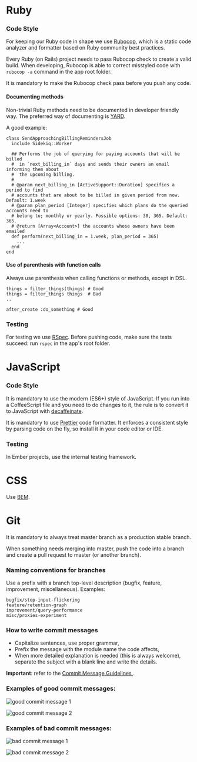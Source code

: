 # Ruby

### Code Style

For keeping our Ruby code in shape we use [Rubocop](https://github.com/rubocop-hq/rubocop), which is a static code analyzer and formatter based on Ruby community best practices.

Every Ruby (on Rails) project needs to pass Rubocop check to create a valid build. When developing, Rubocop is able to correct misstyled code with `rubocop -a` command in the app root folder.

It is mandatory to make the Rubocop check pass before you push any code.

#### Documenting methods

Non-trivial Ruby methods need to be documented in developer friendly way. The preferred way of documenting is [YARD](https://yardoc.org/).

A good example:

```
class SendApproachingBillingRemindersJob
  include Sidekiq::Worker

  ## Performs the job of querying for paying accounts that will be billed
  #  in `next_billing_in` days and sends their owners an email informing them about
  #  the upcoming billing.
  #
  # @param next_billing_in [ActiveSupport::Duration] specifies a period to find
  # accounts that are about to be billed in given period from now. Default: 1.week
  # @param plan_period [Integer] specifies which plans do the queried accounts need to
  # belong to; monthly or yearly. Possible options: 30, 365. Default: 365.
  # @return [Array<Account>] the accounts whose owners have been emailed
  def perform(next_billing_in = 1.week, plan_period = 365)
    ...
  end
end
```

#### Use of parenthesis with function calls

Always use parenthesis when calling functions or methods, except in DSL.

```
things = filter_things(things) # Good
things = filter_things things  # Bad
..

after_create :do_something # Good
```

### Testing

For testing we use [RSpec](https://relishapp.com/rspec/rspec-rails/v/3-0/docs/directory-structure). Before pushing code, make sure the tests succeed: run `rspec` in the app's root folder.

# JavaScript

### Code Style

It is mandatory to use the modern (ES6+) style of JavaScript. If you run into a CoffeeScript file and you need to do changes to it, the rule is to convert it to JavaScript with [decaffeinate](https://decaffeinate-project.org).

It is mandatory to use [Prettier](https://github.com/prettier/prettier) code formatter. It enforces a consistent style by parsing code on the fly, so install it in your code editor or IDE.

### Testing

In Ember projects, use the internal testing framework.

# CSS

Use [BEM](http://getbem.com/).

# Git

It is mandatory to always treat master branch as a production stable branch.

When something needs merging into master, push the code into a branch and create a pull request to master (or another branch).

### Naming conventions for branches

Use a prefix with a branch top-level description (bugfix, feature, improvement, miscellaneous). Examples:

```
bugfix/stop-input-flickering
feature/retention-graph
improvement/query-performance
misc/proxies-experiment
```

### How to write commit messages

- Capitalize sentences, use proper grammar,
- Prefix the message with the module name the code affects,
- When more detailed explanation is needed (this is always welcome), separate the subject with a blank line and write the details.

**Important**: refer to the [Commit Message Guidelines
](https://gist.github.com/robertpainsi/b632364184e70900af4ab688decf6f53).

### Examples of good commit messages:

![good commit message 1](https://i.imgur.com/O1hObSb.png)

![good commit message 2](https://i.imgur.com/LPtBHCB.png)

### Examples of bad commit messages:

![bad commit message 1](https://i.imgur.com/rv7AzGA.png)

![bad commit message 2](https://i.imgur.com/lfwqTWY.png)
